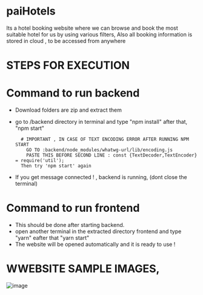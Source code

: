 # paiHotels
Its a hotel booking website where we can browse and book the most suitable hotel for us by using various filters,
Also all booking information is stored in cloud , to be accessed from anywhere

# STEPS FOR EXECUTION 

# Command to run backend
  * Download folders are zip and extract them
  * go to /backend directory in terminal and type "npm install" after that, "npm start"
  
          # IMPORTANT , IN CASE OF TEXT ENCODING ERROR AFTER RUNNING NPM START
	        GO TO :backend/node_modules/whatwg-url/lib/encoding.js
	        PASTE THIS BEFORE SECOND LINE : const {TextDecoder,TextEncoder} = require('util');
          Then try 'npm start' again
          
  * If you get message connected ! , backend is running, (dont close the terminal)

# Command to run frontend
  * This should be done after starting backend.
  * open another terminal in the extracted directory frontend and type "yarn" eafter that "yarn start"
  * The website will be opened automatically and it is ready to use !
  
  
  # WWEBSITE SAMPLE IMAGES,
  
  ![image](https://user-images.githubusercontent.com/91386977/158020172-cc67d70a-70a5-4ef5-a900-dbe648697d5f.png)



